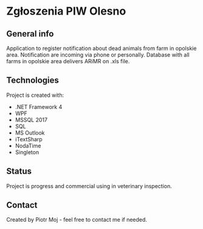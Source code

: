# Zgłoszenia PIW Olesno

## General info
Application to register notification about dead animals from farm in opolskie area. Notification are incoming via phone or personally.
Database with all farms in opolskie area delivers ARiMR on .xls file. 

## Technologies
Project is created with:
* .NET Framework 4
* WPF
* MSSQL 2017
* SQL
* MS Outlook
* iTextSharp
* NodaTime
* Singleton

## Status
Project is progress and commercial using in veterinary inspection.

## Contact
Created by Piotr Moj - feel free to contact me if needed.
